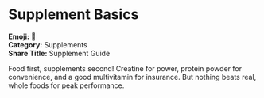 # Supplement Basics

**Emoji:** 💊  
**Category:** Supplements  
**Share Title:** Supplement Guide

Food first, supplements second! Creatine for power, protein powder for convenience, and a good multivitamin for insurance. But nothing beats real, whole foods for peak performance.
